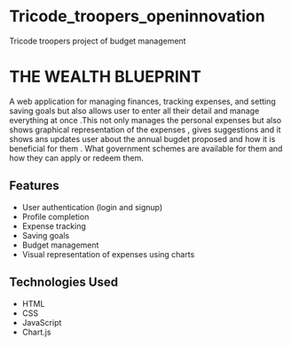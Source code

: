 # Tricode_troopers_openinnovation
Tricode troopers project of budget management 
# THE WEALTH BLUEPRINT 
A web application for managing finances, tracking expenses, and setting saving goals but also allows user to enter all their detail and manage everything at once .This not only manages the personal expenses but also shows graphical representation of the expenses , gives suggestions and 
it shows ans updates user about the annual bugdet proposed and how it is beneficial for them . What government schemes are available for them and how they can apply or redeem them.


## Features
- User authentication (login and signup)
- Profile completion
- Expense tracking
- Saving goals
- Budget management
- Visual representation of expenses using charts

## Technologies Used
- HTML
- CSS
- JavaScript
- Chart.js
